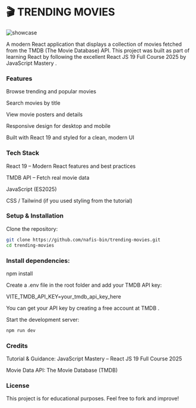 # 🎬 TRENDING MOVIES

![showcase](./showcase.gif)

A modern React application that displays a collection of movies fetched from the TMDB (The Movie Database) API. This project was built as part of learning React by following the excellent React JS 19 Full Course 2025 by JavaScript Mastery
.

### Features

Browse trending and popular movies

Search movies by title

View movie posters and details

Responsive design for desktop and mobile

Built with React 19 and styled for a clean, modern UI

### Tech Stack

React 19 – Modern React features and best practices

TMDB API – Fetch real movie data

JavaScript (ES2025)

CSS / Tailwind (if you used styling from the tutorial)

### Setup & Installation

Clone the repository:

```bash
git clone https://github.com/nafis-bin/trending-movies.git
cd trending-movies
```


### Install dependencies:

npm install


Create a .env file in the root folder and add your TMDB API key:

VITE_TMDB_API_KEY=your_tmdb_api_key_here


You can get your API key by creating a free account at TMDB
.

Start the development server:

```bash
npm run dev
```

### Credits

Tutorial & Guidance: JavaScript Mastery
 – React JS 19 Full Course 2025

Movie Data API: The Movie Database (TMDB)

### License

This project is for educational purposes. Feel free to fork and improve!